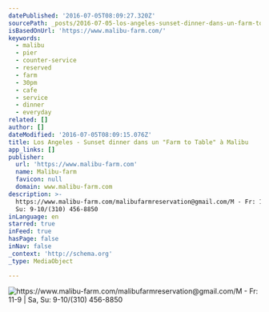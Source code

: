 ```yaml
---
datePublished: '2016-07-05T08:09:27.320Z'
sourcePath: _posts/2016-07-05-los-angeles-sunset-dinner-dans-un-farm-to-table-a-malibu.md
isBasedOnUrl: 'https://www.malibu-farm.com/'
keywords:
  - malibu
  - pier
  - counter-service
  - reserved
  - farm
  - 30pm
  - cafe
  - service
  - dinner
  - everyday
related: []
author: []
dateModified: '2016-07-05T08:09:15.076Z'
title: Los Angeles - Sunset dinner dans un "Farm to Table" à Malibu
app_links: []
publisher:
  url: 'https://www.malibu-farm.com'
  name: Malibu-farm
  favicon: null
  domain: www.malibu-farm.com
description: >-
  https://www.malibu-farm.com/malibufarmreservation@gmail.com/M - Fr: 11-9 | Sa,
  Su: 9-10/(310) 456-8850
inLanguage: en
starred: true
inFeed: true
hasPage: false
inNav: false
_context: 'http://schema.org'
_type: MediaObject

---
```

![https://www.malibu-farm.com/malibufarmreservation@gmail.com/M - Fr: 11-9 | Sa, Su: 9-10/(310) 456-8850](https://the-grid-user-content.s3-us-west-2.amazonaws.com/cc231c96-577e-41f2-ad8b-6955fdc56dc5.png)